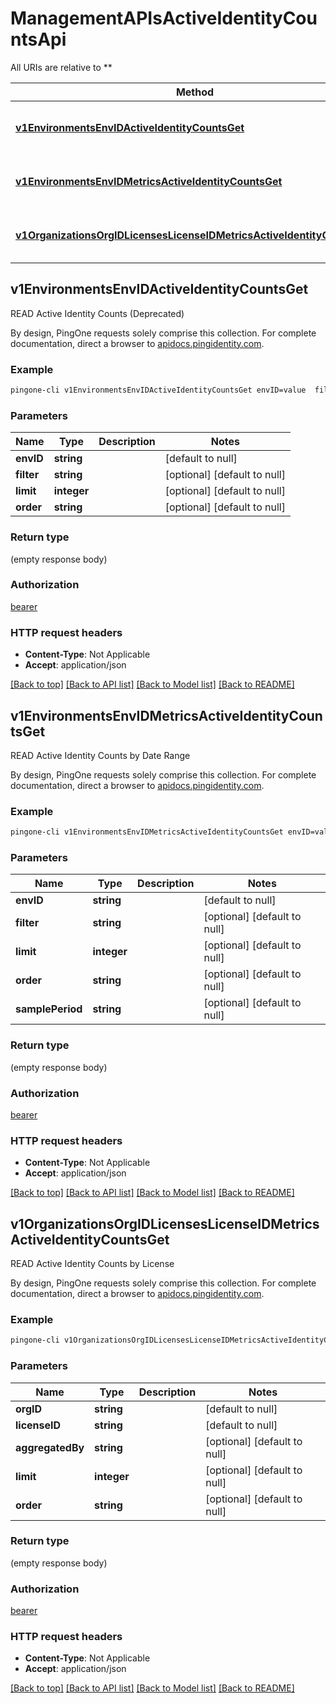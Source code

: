 # ManagementAPIsActiveIdentityCountsApi

All URIs are relative to **

Method | HTTP request | Description
------------- | ------------- | -------------
[**v1EnvironmentsEnvIDActiveIdentityCountsGet**](ManagementAPIsActiveIdentityCountsApi.md#v1EnvironmentsEnvIDActiveIdentityCountsGet) | **GET** /v1/environments/{envID}/activeIdentityCounts | READ Active Identity Counts (Deprecated)
[**v1EnvironmentsEnvIDMetricsActiveIdentityCountsGet**](ManagementAPIsActiveIdentityCountsApi.md#v1EnvironmentsEnvIDMetricsActiveIdentityCountsGet) | **GET** /v1/environments/{envID}/metrics/activeIdentityCounts | READ Active Identity Counts by Date Range
[**v1OrganizationsOrgIDLicensesLicenseIDMetricsActiveIdentityCountsGet**](ManagementAPIsActiveIdentityCountsApi.md#v1OrganizationsOrgIDLicensesLicenseIDMetricsActiveIdentityCountsGet) | **GET** /v1/organizations/{orgID}/licenses/{licenseID}/metrics/activeIdentityCounts | READ Active Identity Counts by License



## v1EnvironmentsEnvIDActiveIdentityCountsGet

READ Active Identity Counts (Deprecated)

By design, PingOne requests solely comprise this collection. For complete documentation, direct a browser to <a href='https://apidocs.pingidentity.com/pingone/platform/v1/api/'>apidocs.pingidentity.com</a>.

### Example

```bash
pingone-cli v1EnvironmentsEnvIDActiveIdentityCountsGet envID=value  filter=value  limit=value  order=value
```

### Parameters


Name | Type | Description  | Notes
------------- | ------------- | ------------- | -------------
 **envID** | **string** |  | [default to null]
 **filter** | **string** |  | [optional] [default to null]
 **limit** | **integer** |  | [optional] [default to null]
 **order** | **string** |  | [optional] [default to null]

### Return type

(empty response body)

### Authorization

[bearer](../README.md#bearer)

### HTTP request headers

- **Content-Type**: Not Applicable
- **Accept**: application/json

[[Back to top]](#) [[Back to API list]](../README.md#documentation-for-api-endpoints) [[Back to Model list]](../README.md#documentation-for-models) [[Back to README]](../README.md)


## v1EnvironmentsEnvIDMetricsActiveIdentityCountsGet

READ Active Identity Counts by Date Range

By design, PingOne requests solely comprise this collection. For complete documentation, direct a browser to <a href='https://apidocs.pingidentity.com/pingone/platform/v1/api/'>apidocs.pingidentity.com</a>.

### Example

```bash
pingone-cli v1EnvironmentsEnvIDMetricsActiveIdentityCountsGet envID=value  filter=value  limit=value  order=value  samplePeriod=value
```

### Parameters


Name | Type | Description  | Notes
------------- | ------------- | ------------- | -------------
 **envID** | **string** |  | [default to null]
 **filter** | **string** |  | [optional] [default to null]
 **limit** | **integer** |  | [optional] [default to null]
 **order** | **string** |  | [optional] [default to null]
 **samplePeriod** | **string** |  | [optional] [default to null]

### Return type

(empty response body)

### Authorization

[bearer](../README.md#bearer)

### HTTP request headers

- **Content-Type**: Not Applicable
- **Accept**: application/json

[[Back to top]](#) [[Back to API list]](../README.md#documentation-for-api-endpoints) [[Back to Model list]](../README.md#documentation-for-models) [[Back to README]](../README.md)


## v1OrganizationsOrgIDLicensesLicenseIDMetricsActiveIdentityCountsGet

READ Active Identity Counts by License

By design, PingOne requests solely comprise this collection. For complete documentation, direct a browser to <a href='https://apidocs.pingidentity.com/pingone/platform/v1/api/'>apidocs.pingidentity.com</a>.

### Example

```bash
pingone-cli v1OrganizationsOrgIDLicensesLicenseIDMetricsActiveIdentityCountsGet orgID=value licenseID=value  aggregatedBy=value  limit=value  order=value
```

### Parameters


Name | Type | Description  | Notes
------------- | ------------- | ------------- | -------------
 **orgID** | **string** |  | [default to null]
 **licenseID** | **string** |  | [default to null]
 **aggregatedBy** | **string** |  | [optional] [default to null]
 **limit** | **integer** |  | [optional] [default to null]
 **order** | **string** |  | [optional] [default to null]

### Return type

(empty response body)

### Authorization

[bearer](../README.md#bearer)

### HTTP request headers

- **Content-Type**: Not Applicable
- **Accept**: application/json

[[Back to top]](#) [[Back to API list]](../README.md#documentation-for-api-endpoints) [[Back to Model list]](../README.md#documentation-for-models) [[Back to README]](../README.md)

